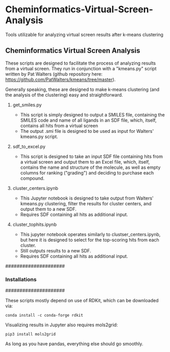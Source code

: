 # Cheminformatics-Virtual-Screen-Analysis
Tools utilizable for analyzing virtual screen results after k-means clustering

Cheminformatics Virtual Screen Analysis
---------------------------------------

These scripts are designed to facilitate the process of analyzing results
from a virtual screen. They run in conjunction with a "kmeans.py" script
written by Pat Walters (github repository here:
https://github.com/PatWalters/kmeans/tree/master).

Generally speaking, these are designed to make k-means clustering
(and the analysis of the clustering) easy and straightforward.

1) get_smiles.py
	- This script is simply designed to output a SMILES file, containing
	  the SMILES code and name of all ligands in an SDF file, which,
	  itself, contains all hits from a virtual screen
	- The output .smi file is designed to be used as input for Walters'
	  kmeans.py script.

2) sdf_to_excel.py
	- This script is designed to take an input SDF file containing hits
	  from a virtual screen and output them to an Excel file, which,
	  itself, contains the name and structure of the molecule, as well
	  as empty columns for ranking ("grading") and deciding to purchase
	  each compound.

3) cluster_centers.ipynb
	- This Jupyter notebook is designed to take output from Walters'
	  kmeans.py clustering, filter the results for cluster centers,
	  and output them to a new SDF.
	- Requires SDF containing all hits as additional input.

4) cluster_tophits.ipynb
	- This jupyter notebook operates similarly to clustser_centers.ipynb,
	  but here it is designed to select for the top-scoring hits from
	  each cluster.
	- Still outputs results to a new SDF.
	- Requires SDF containing all hits as additional input.

#####################
### Installations ###
#####################

These scripts mostly depend on use of RDKit, which can be downloaded via:

	conda install -c conda-forge rdkit

Visualizing results in Jupyter also requires mols2grid:

	pip3 install mols2grid

As long as you have pandas, everything else should go smoothly.
